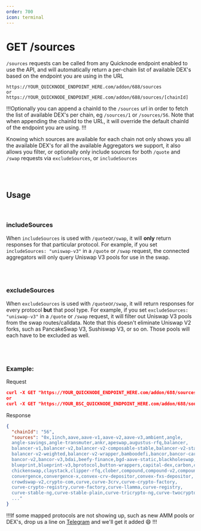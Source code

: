 ```yaml
---
order: 700
icon: terminal
---
```


# GET /sources

`/sources` requests can be called from any Quicknode endpoint enabled to use the API, and will automatically return a per-chain list of available DEX's based on the endpoint you are using in the URL

```
https://YOUR_QUICKNODE_ENDPOINT_HERE.com/addon/688/sources
or
https://YOUR_QUICKNODE_ENDPOINT_HERE.com/addon/688/sources/[chainId]
```

!!!Optionally you can append a chainId to the `/sources` url in order to fetch the list of available DEX's per chain, eg `/sources/1` or `/sources/56`. Note that when appending the chainId to the URL, it will override the default chainId of the endpoint you are using.
!!!

Knowing which sources are available for each chain not only shows you all the available DEX's for all the available Aggregators we support, it also allows you filter, or optionally only include sources for both `/quote` and `/swap` requests via `excludeSources`, or `includeSources`

</br>
</br>

## Usage

</br>

### includeSources

When `includeSources` is used with `/quote`or`/swap`, it will <b>only</b> return responses for that particular protocol. For example, if you set `includeSources: "uniswap-v3"` in a `/quote` or `/swap` request, the connected aggregators will only query Uniswap V3 pools for use in the swap.

</br>
</br>

### excludeSources

When `excludeSources` is used with `/quote`or`/swap`, it will return responses for every protocol <b>but</b> that pool type. For example, if you set `excludeSources: "uniswap-v3"` in a `/quote` or `/swap` request, it will filter out Uniswap V3 pools from the swap routes/calldata. Note that this doesn't eliminate Uniswap V2 forks, such as PancakeSwap V3, Sushiswap V3, or so on. Those pools will each have to be excluded as well.

</br>
</br>

### Example:

Request

```json
curl -X GET "https://YOUR_QUICKNODE_ENDPOINT_HERE.com/addon/688/sources/56"
or
curl -X GET "https://YOUR_BSC_QUICKNODE_ENDPOINT_HERE.com/addon/688/sources"
```

Response

```json
{
  "chainId": "56",
  "sources": "0x,1inch,aave,aave-v1,aave-v2,aave-v3,ambient,angle,
  angle-savings,angle-transmuter,ankr,apeswap,augustus-rfq,balancer,
  balancer-v1,balancer-v2,balancer-v2-composable-stable,balancer-v2-stable,
  balancer-v2-weighted,balancer-v2-wrapper,bamboodefi,bancor,bancor-carbon,
  bancor-v2,bancor-v3,bdai,beefy-finance,bgd-aave-static,blackholeswap,
  blueprint,blueprint-v3,bprotocol,button-wrappers,capital-dex,carbon,chai,
  chickenswap,claystack,clipper-rfq,clober,compound,compound-v2,compound-v3,
  convergence,convergence-x,convex-crv-depositor,convex-fxs-depositor,
  crowdswap-v2,crypto-com,curve,curve-3crv,curve-crypto-factory,
  curve-crypto-registry,curve-factory,curve-llamma,curve-registry,
  curve-stable-ng,curve-stable-plain,curve-tricrypto-ng,curve-twocrypto-ng,
  ..."
}
```

!!!If some mapped protocols are not showing up, such as new AMM pools or DEX's, drop us a line on [Telegram](https://t.me/rorygraman) and we'll get it added 😄
!!!
